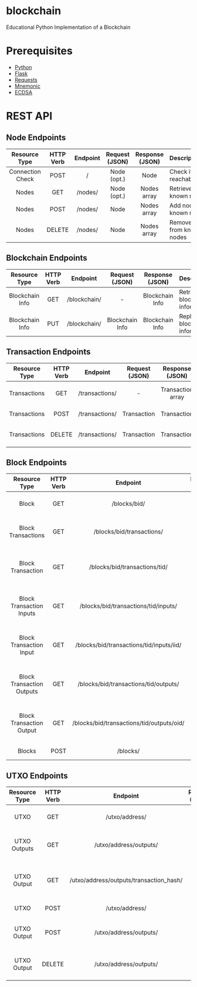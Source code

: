 # blockchain
Educational Python Implementation of a Blockchain

# Prerequisites
- [Python](https://www.python.org/)
- [Flask](https://flask.palletsprojects.com/)
- [Requests](https://docs.python-requests.org/)
- [Mnemonic](https://pypi.org/project/mnemonic/0.20/) 
- [ECDSA](https://pypi.org/project/ecdsa/)

# REST API

## Node Endpoints
| Resource Type       | HTTP Verb | Endpoint  | Request (JSON) | Response (JSON) |  Description                          |
| :----------------:  | :-----:   | :------:  | :-----------:  | :-----------:   |  :--------------------------------    |
| Connection Check    | POST      | /         | Node (opt.)    | Node            |  Check if node is reachable/online    |    
| Nodes               | GET       | /nodes/   | Node (opt.)    | Nodes array     |  Retrieve all known nodes             |
| Nodes               | POST      | /nodes/   | Node           | Nodes array     |  Add node to known nodes              |
| Nodes               | DELETE    | /nodes/   | Node           | Nodes array     |  Remove node from known nodes         |

## Blockchain Endpoints
| Resource Type       | HTTP Verb | Endpoint       | Request (JSON)    | Response (JSON)    |  Description                         |
| :----------------:  | :-----:   | :-----------:  | :---------------: | :--------------:   |  :--------------------------------   |
| Blockchain Info     | GET       | /blockchain/   | -                 | Blockchain Info    |  Retrieve blockchain information     |
| Blockchain Info     | PUT       | /blockchain/   | Blockchain Info   | Blockchain Info    |  Replace blockchain information      |

## Transaction Endpoints
| Resource Type     | HTTP Verb | Endpoint          | Request (JSON)    | Response (JSON)     |  Description                         |
| :--------------:  | :-----:   | :--------------:  | :---------------: | :----------------:  |  :--------------------------------   |
| Transactions      | GET       | /transactions/    | -                 | Transaction array   |  Retrieve unconfirmed transactions   |
| Transactions      | POST      | /transactions/    | Transaction       | Transaction         |  Post new transaction                |
| Transactions      | DELETE    | /transactions/    | Transaction       | Transaction         |  Cancel posted transaction           |

## Block Endpoints
| Resource Type                 | HTTP Verb | Endpoint                                    | Request (JSON)    | Response (JSON)            |  Description                                             |
| :---------------------------: | :-----:   | :----------------------------------------:  | :---------------: | :----------------------:   |  :----------------------------------------------------   |
| Block                         | GET       | /blocks/bid/                                | -                 | Block                      |  Retrieve block by block id                              |
| Block Transactions            | GET       | /blocks/bid/transactions/                   | -                 | Transaction array          |  Retrieve block transactions by block id                 |
| Block Transaction             | GET       | /blocks/bid/transactions/tid/               | -                 | Transaction                |  Retrieve block transaction by bid-tid pair              |
| Block Transaction Inputs      | GET       | /blocks/bid/transactions/tid/inputs/        | -                 | Transaction input array    |  Retrieve block transaction inputs by bid-tid pair       |
| Block Transaction Input       | GET       | /blocks/bid/transactions/tid/inputs/iid/    | -                 | Transaction input          |  Retrieve block transaction input by bid-tid-iid         |
| Block Transaction Outputs     | GET       | /blocks/bid/transactions/tid/outputs/       | -                 | Transaction output array   |  Retrieve block transaction outputs by bid-tid pair      |
| Block Transaction Output      | GET       | /blocks/bid/transactions/tid/outputs/oid/   | -                 | Transaction output         |  Retrieve block transaction output by bid-tid-oid        |
| Blocks                        | POST      | /blocks/                                    | Block             | Block                      |  Create new block                                        |

## UTXO Endpoints
| Resource Type       | HTTP Verb | Endpoint                                  | Request (JSON)    | Response (JSON)    |  Description                                   |
| :-----------------: | :-----:   | :--------------------------------------:  | :---------------: | :--------------:   |  :------------------------------------------   |
| UTXO                | GET       | /utxo/address/                            | -                 | UTXO               |  Retrieve utxo by address                      |
| UTXO Outputs        | GET       | /utxo/address/outputs/                    | -                 | UTXO Output array  |  Retrieve utxo outputs by address              |
| UTXO Output         | GET       | /utxo/address/outputs/transaction_hash/   | -                 | UTXO Output        |  Retrieve utxo output by address-hash pair     |
| UTXO                | POST      | /utxo/address/                            | UTXO (opt.)       | UTXO               |  Create utxo of address                        |
| UTXO Output         | POST      | /utxo/address/outputs/                    | UTXO Output       | UTXO Output        |  Add utxo output to utxo of address            |
| UTXO Output         | DELETE    | /utxo/address/outputs/                    | UTXO Output       | UTXO Output        |  Remove utxo output from utxo of address       |